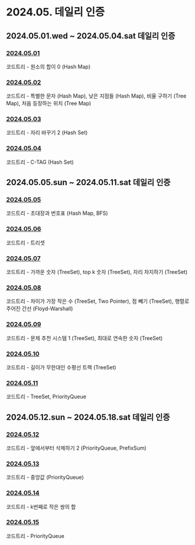 # 2024.05. 데일리 인증

## 2024.05.01.wed ~ 2024.05.04.sat 데일리 인증

### [2024.05.01](https://github.com/jwelyl/daily_certification/blob/main/2024/05/01/24_05_01_daily_certification.md)
코드트리 - 원소의 합이 0 (Hash Map)

### [2024.05.02](https://github.com/jwelyl/daily_certification/blob/main/2024/05/02/24_05_02_daily_certification.md)
코드트리 - 특별한 문자 (Hash Map), 낮은 지점들 (Hash Map), 비율 구하기 (Tree Map), 처음 등장하는 위치 (Tree Map)

### [2024.05.03](https://github.com/jwelyl/daily_certification/blob/main/2024/05/03/24_05_03_daily_certification.md)
코드트리 - 자리 바꾸기 2 (Hash Set)

### [2024.05.04](https://github.com/jwelyl/daily_certification/blob/main/2024/05/04/24_05_04_daily_certification.md)
코드트리 - C-TAG (Hash Set)

## 2024.05.05.sun ~ 2024.05.11.sat 데일리 인증

### [2024.05.05](https://github.com/jwelyl/daily_certification/blob/main/2024/05/05/24_05_05_daily_certification.md)
코드트리 - 초대장과 번호표 (Hash Map, BFS)

### [2024.05.06](https://github.com/jwelyl/daily_certification/blob/main/2024/05/06/24_05_06_daily_certification.md)
코드트리 - 트리셋

### [2024.05.07](https://github.com/jwelyl/daily_certification/blob/main/2024/05/07/24_05_07_daily_certification.md)
코드트리 - 가까운 숫자 (TreeSet), top k 숫자 (TreeSet), 자리 차지하기 (TreeSet)

### [2024.05.08](https://github.com/jwelyl/daily_certification/blob/main/2024/05/08/24_05_08_daily_certification.md)
코드트리 - 차이가 가장 작은 수 (TreeSet, Two Pointer), 점 빼기 (TreeSet), 행렬로 주어진 간선 (Floyd-Warshall)

### [2024.05.09](https://github.com/jwelyl/daily_certification/blob/main/2024/05/09/24_05_09_daily_certification.md)
코드트리 -  문제 추천 시스템 1 (TreeSet), 최대로 연속한 숫자 (TreeSet)

### [2024.05.10](https://github.com/jwelyl/daily_certification/blob/main/2024/05/10/24_05_10_daily_certification.md)
코드트리 -  길이가 무한대인 수평선 트랙 (TreeSet)

### [2024.05.11](https://github.com/jwelyl/daily_certification/blob/main/2024/05/11/24_05_11_daily_certification.md)
코드트리 - TreeSet, PriorityQueue

## 2024.05.12.sun ~ 2024.05.18.sat 데일리 인증

### [2024.05.12](https://github.com/jwelyl/daily_certification/blob/main/2024/05/12/24_05_12_daily_certification.md)
코드트리 - 앞에서부터 삭제하기 2 (PriorityQueue, PrefixSum)

### [2024.05.13](https://github.com/jwelyl/daily_certification/blob/main/2024/05/13/24_05_13_daily_certification.md)
코드트리 - 중앙값 (PriorityQueue)

### [2024.05.14](https://github.com/jwelyl/daily_certification/blob/main/2024/05/14/24_05_14_daily_certification.md)
코드트리 - k번째로 작은 쌍의 합

### [2024.05.15](https://github.com/jwelyl/daily_certification/blob/main/2024/05/15/24_05_15_daily_certification.md)
코드트리 - PriorityQueue